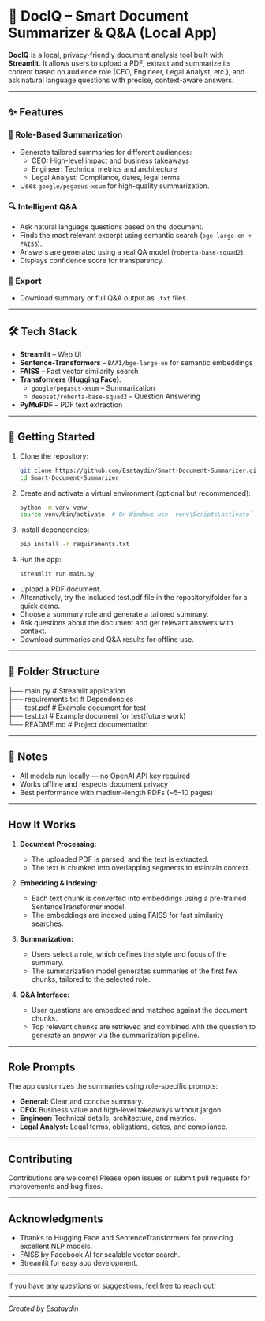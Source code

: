 # 📄 DocIQ – Smart Document Summarizer & Q&A (Local App)

**DocIQ** is a local, privacy-friendly document analysis tool built with **Streamlit**. It allows users to upload a PDF, extract and summarize its content based on audience role (CEO, Engineer, Legal Analyst, etc.), and ask natural language questions with precise, context-aware answers.

---

## ✨ Features

### 📌 Role-Based Summarization
- Generate tailored summaries for different audiences:
  - CEO: High-level impact and business takeaways
  - Engineer: Technical metrics and architecture
  - Legal Analyst: Compliance, dates, legal terms
- Uses `google/pegasus-xsum` for high-quality summarization.

### 🔍 Intelligent Q&A
- Ask natural language questions based on the document.
- Finds the most relevant excerpt using semantic search (`bge-large-en + FAISS`).
- Answers are generated using a real QA model (`roberta-base-squad2`).
- Displays confidence score for transparency.

### 🧾 Export
- Download summary or full Q&A output as `.txt` files.

---

## 🛠 Tech Stack

- **Streamlit** – Web UI
- **Sentence-Transformers** – `BAAI/bge-large-en` for semantic embeddings
- **FAISS** – Fast vector similarity search
- **Transformers (Hugging Face)**:
  - `google/pegasus-xsum` – Summarization
  - `deepset/roberta-base-squad2` – Question Answering
- **PyMuPDF** – PDF text extraction

---

## 🚀 Getting Started

1. Clone the repository:
   ```bash
   git clone https://github.com/Esataydin/Smart-Document-Summarizer.git
   cd Smart-Document-Summarizer
   ```

2. Create and activate a virtual environment (optional but recommended):

   ```bash
   python -m venv venv
   source venv/bin/activate  # On Windows use `venv\Scripts\activate`
   ```

3. Install dependencies:

   ```bash
   pip install -r requirements.txt
   ```

4. Run the app:

   ```bash
   streamlit run main.py
   ```

* Upload a PDF document.
* Alternatively, try the included test.pdf file in the repository/folder for a quick demo.
* Choose a summary role and generate a tailored summary.
* Ask questions about the document and get relevant answers with context.
* Download summaries and Q\&A results for offline use.

---

## 📂 Folder Structure
├── main.py              # Streamlit application <br>
├── requirements.txt     # Dependencies <br>
├── test.pdf             # Example document for test <br>
├── test.txt             # Example document for test(future work) <br>
└── README.md            # Project documentation <br>




---

## 📌 Notes
- All models run locally — no OpenAI API key required
- Works offline and respects document privacy
- Best performance with medium-length PDFs (~5–10 pages)

---

## How It Works

1. **Document Processing:**

   * The uploaded PDF is parsed, and the text is extracted.
   * The text is chunked into overlapping segments to maintain context.

2. **Embedding & Indexing:**

   * Each text chunk is converted into embeddings using a pre-trained SentenceTransformer model.
   * The embeddings are indexed using FAISS for fast similarity searches.

3. **Summarization:**

   * Users select a role, which defines the style and focus of the summary.
   * The summarization model generates summaries of the first few chunks, tailored to the selected role.

4. **Q\&A Interface:**

   * User questions are embedded and matched against the document chunks.
   * Top relevant chunks are retrieved and combined with the question to generate an answer via the summarization pipeline.

---

## Role Prompts

The app customizes the summaries using role-specific prompts:

* **General:** Clear and concise summary.
* **CEO:** Business value and high-level takeaways without jargon.
* **Engineer:** Technical details, architecture, and metrics.
* **Legal Analyst:** Legal terms, obligations, dates, and compliance.

---

## Contributing

Contributions are welcome! Please open issues or submit pull requests for improvements and bug fixes.

---

## Acknowledgments

* Thanks to Hugging Face and SentenceTransformers for providing excellent NLP models.
* FAISS by Facebook AI for scalable vector search.
* Streamlit for easy app development.

---

If you have any questions or suggestions, feel free to reach out!

---

*Created by Esataydin*

